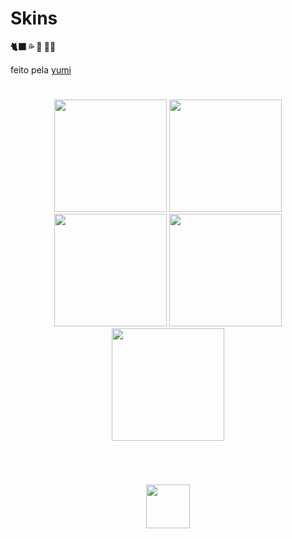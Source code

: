 # Skins
**🐈‍⬛ 💦 🥶 🐋🍆** 

feito pela [yumi](https://osu.ppy.sh/users/13819731)

#
<p align="center">
  <a href="yumiihsz.md">
    <img src="https://a.ppy.sh/13819731"
         width="180"
         height="180"></a>
 <a href="minpz.md">
  <img src="https://a.ppy.sh/10159709"  
       width="180"
       height="180"></a>
  <a href="hirata.md">
  <img src="https://a.ppy.sh/10188022"
       width="180"
       height="180"></a>
  <a href="Ouran.md">
  <img src="https://a.ppy.sh/12021503"
       width="180"
       height="180"></a>
<br>
  <a href="julinha.md">
  <img src="https://a.ppy.sh/14878058"
       width="180"
       height="180"></a>
  
# 
<br>
   <p align="center">
   <a href="https://twitter.com/yumiizada">
  <img src="https://i.imgur.com/PUQ5uWf.png" 
       width="70" 
       height="70"></a>
  <br></br>
   </p>

